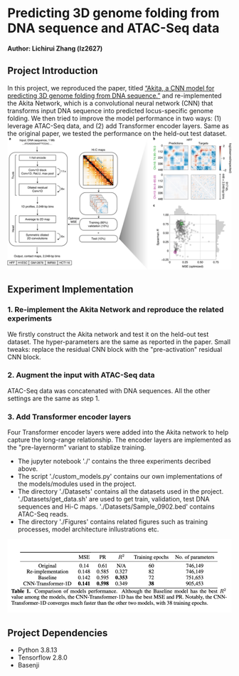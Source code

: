 # Predicting 3D genome folding from DNA sequence and ATAC-Seq data
#### Author: Lichirui Zhang (lz2627)
## Project Introduction
In this project, we reproduced the paper, titled [“Akita, a CNN model for predicting 3D genome folding from DNA sequence.”](https://www.nature.com/articles/s41592-020-0958-x) and re-implemented the Akita Network, which is a convolutional neural network (CNN) that transforms input DNA sequence into predicted locus-specific genome folding. We then tried to improve the model performance in two ways: (1) leverage ATAC-Seq data, and (2) add Transformer encoder layers. Same as the original paper, we tested the performance on the held-out test dataset.
![Network structure](./Figures/akita_architecture.png)

## Experiment Implementation
### 1. Re-implement the Akita Network and reproduce the related experiments
We firstly construct the Akita network and test it on the held-out test dataset. The hyper-parameters are the same as reported in the paper. Small tweaks: replace the residual CNN block with the "pre-activation" residual CNN block.

### 2. Augment the input with ATAC-Seq data
ATAC-Seq data was concatenated with DNA sequences. All the other settings are the same as step 1. 

### 3. Add Transformer encoder layers
Four Transformer encoder layers were added into the Akita network to help capture the long-range relationship. The encoder layers are implemented as the "pre-layernorm" variant to stablize training.

* The jupyter notebook './' contains the three experiments decribed above. 
* The script './custom_models.py' contains our own implementations of the models/modules used in the project.
* The directory './Datasets' contains all the datasets used in the project. './Datasets/get_data.sh' are used to get train, validation, test DNA sequences and Hi-C maps. './Datasets/Sample_0902.bed' contains ATAC-Seq reads.
* The directory './Figures' contains related figures such as training processes, model architecture inllustrations etc.

![Result](./Figures/result.png)

## Project Dependencies
* Python 3.8.13
* Tensorflow 2.8.0
* Basenji
